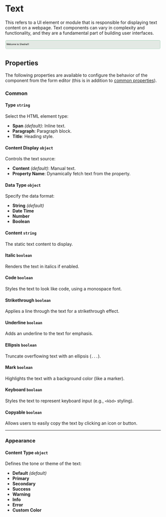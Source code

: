 # Text

This refers to a UI element or module that is responsible for displaying text content on a webpage. Text components can vary in complexity and functionality, and they are a fundamental part of building user interfaces.

![Image](../data-display/images/text1.png)

[//]: # '<iframe width="100%" height="500" src="https://pd-docs-adminportal-test.shesha.dev/shesha/forms-designer/?id=5e5a3a67-c837-43c3-a34d-829a83465b49" title="Text Component" ></iframe>'

## Properties

The following properties are available to configure the behavior of the component from the form editor (this is in addition to [common properties](/docs/front-end-basics/form-components/common-component-properties)).

### Common

#### Type `string`

Select the HTML element type:
- **Span** *(default)*: Inline text.
- **Paragraph**: Paragraph block.
- **Title**: Heading style.

#### Content Display `object`

Controls the text source:
- **Content** *(default)*: Manual text.
- **Property Name**: Dynamically fetch text from the property.

#### Data Type `object`

Specify the data format:
- **String** *(default)*
- **Date Time**
- **Number**
- **Boolean**


#### Content `string`

The static text content to display.

#### Italic `boolean`

Renders the text in italics if enabled.

#### Code `boolean`

Styles the text to look like code, using a monospace font.

#### Strikethrough `boolean`

Applies a line through the text for a strikethrough effect.

#### Underline `boolean`

Adds an underline to the text for emphasis.

#### Ellipsis `boolean`

Truncate overflowing text with an ellipsis (`...`).

#### Mark `boolean`

Highlights the text with a background color (like a marker).

#### Keyboard `boolean`

Styles the text to represent keyboard input (e.g., `<kbd>` styling).

#### Copyable `boolean`

Allows users to easily copy the text by clicking an icon or button.

___

### Appearance

#### Content Type `object`

Defines the tone or theme of the text:
- **Default** *(default)*
- **Primary**
- **Secondary**
- **Success**
- **Warning**
- **Info**
- **Error**
- **Custom Color**

